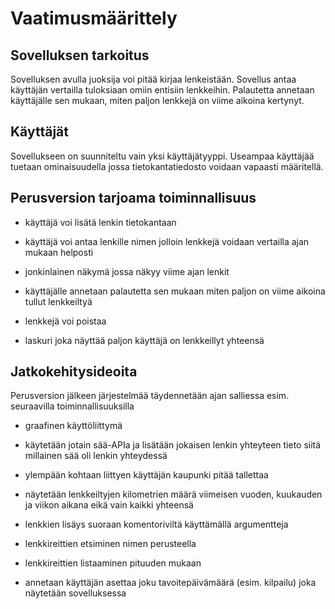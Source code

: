 # Vaatimusmäärittely

## Sovelluksen tarkoitus

Sovelluksen avulla juoksija voi pitää kirjaa lenkeistään. Sovellus antaa käyttäjän vertailla tuloksiaan omiin entisiin lenkkeihin. Palautetta annetaan käyttäjälle sen mukaan, miten paljon lenkkejä on viime aikoina kertynyt.

## Käyttäjät

Sovellukseen on suunniteltu vain yksi käyttäjätyyppi. Useampaa käyttäjää tuetaan ominaisuudella jossa tietokantatiedosto voidaan vapaasti määritellä.

## Perusversion tarjoama toiminnallisuus

- käyttäjä voi lisätä lenkin tietokantaan

- käyttäjä voi antaa lenkille nimen jolloin lenkkejä voidaan vertailla ajan mukaan helposti

- jonkinlainen näkymä jossa näkyy viime ajan lenkit

- käyttäjälle annetaan palautetta sen mukaan miten paljon on viime aikoina tullut lenkkeiltyä

- lenkkejä voi poistaa

- laskuri joka näyttää paljon käyttäjä on lenkkeillyt yhteensä

## Jatkokehitysideoita

Perusversion jälkeen järjestelmää täydennetään ajan salliessa esim. seuraavilla toiminnallisuuksilla

- graafinen käyttöliittymä

- käytetään jotain sää-APIa ja lisätään jokaisen lenkin yhteyteen tieto siitä millainen sää oli lenkin yhteydessä

- ylempään kohtaan liittyen käyttäjän kaupunki pitää tallettaa

- näytetään lenkkeiltyjen kilometrien määrä viimeisen vuoden, kuukauden ja viikon aikana eikä vain kaikki yhteensä

- lenkkien lisäys suoraan komentoriviltä käyttämällä argumentteja

- lenkkireittien etsiminen nimen perusteella

- lenkkireittien listaaminen pituuden mukaan

- annetaan käyttäjän asettaa joku tavoitepäivämäärä (esim. kilpailu) joka näytetään sovelluksessa